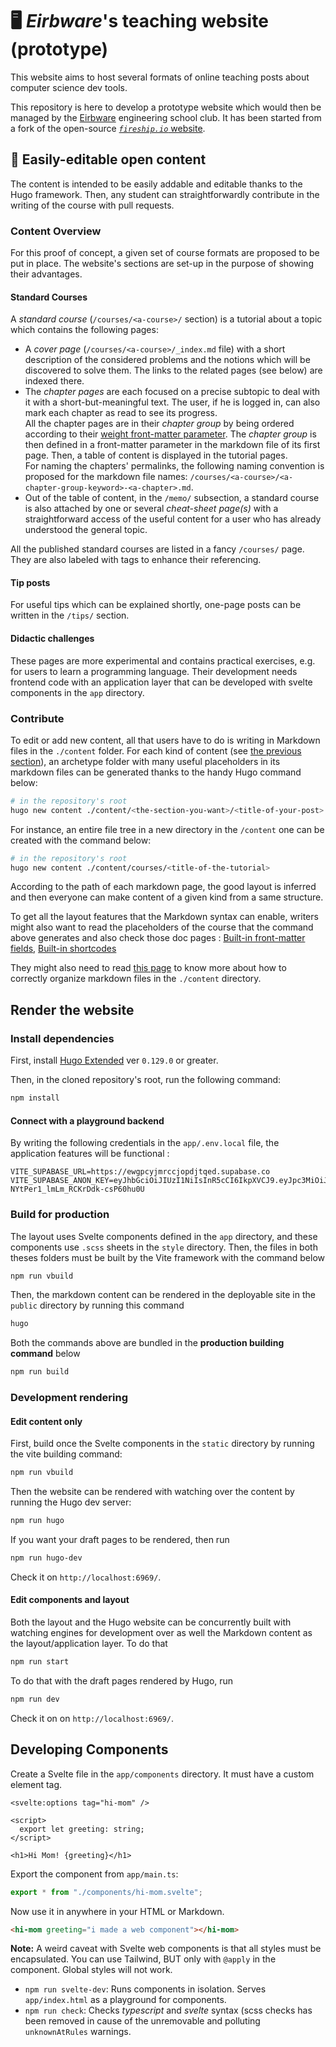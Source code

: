 # 🖥️ _Eirbware_'s teaching website (prototype)

This website aims to host several formats of online teaching posts about
computer science dev tools.

This repository is here to develop a prototype website which would then be
managed by the [Eirbware](https://github.com/Eirbware) engineering school club.
It has been started from a fork of the open-source [_`fireship.io`_
website](https://github.com/fireship-io/fireship.io).

## 📃 Easily-editable open content

The content is intended to be easily addable and editable thanks to the Hugo
framework. Then, any student can straightforwardly contribute in the writing of
the course with pull requests.

### Content Overview

For this proof of concept, a given set of course formats are proposed to be put
in place. The website's sections are set-up in the purpose of showing their
advantages.

#### Standard Courses

A _standard course_ (`/courses/<a-course>/` section) is a tutorial about a
topic which contains the following pages:

- A _cover page_ (`/courses/<a-course>/_index.md` file) with a short
description of the considered problems and the notions which will be discovered
to solve them. The links to the related pages (see below) are indexed there.
- The _chapter pages_ are each focused on a precise subtopic to deal with it
with a short-but-meaningful text. The user, if he is logged in, can also mark
each chapter as read to see its progress.  
   All the chapter pages are in their _chapter group_ by being ordered
according to their [weight front-matter
parameter](https://gohugo.io/content-management/front-matter/#weight). The
_chapter group_ is then defined in a front-matter parameter in the markdown
file of its first page. Then, a table of content is displayed in the tutorial
pages.  
For naming the chapters' permalinks, the following naming convention is
proposed for the markdown file names: `/courses/<a-course>/<a-chapter-group-keyword>-<a-chapter>.md`.
- Out of the table of content, in the `/memo/` subsection, a standard course is
also attached by one or several _cheat-sheet page(s)_ with a straightforward
access of the useful content for a user who has already understood the general
topic.

All the published standard courses are listed in a fancy `/courses/` page. They
are also labeled with tags to enhance their referencing.

#### Tip posts

For useful tips which can be explained shortly, one-page posts
can be written in the `/tips/` section.

#### Didactic challenges

These pages are more experimental and contains practical exercises, e.g. for
users to learn a programming language. Their development needs frontend code
with an application layer that can be developed with svelte components in the
`app` directory.

### Contribute

To edit or add new content, all that users have to do is writing in Markdown
files in the `./content` folder. For each kind of content (see [the previous
section](#content-overview)), an archetype folder with many useful placeholders
in its markdown files can be generated thanks to the handy Hugo command below:

```sh
# in the repository's root
hugo new content ./content/<the-section-you-want>/<title-of-your-post>
```

For instance, an entire file tree in a new directory in the `/content` one can
be created with the command below:

```sh
# in the repository's root
hugo new content ./content/courses/<title-of-the-tutorial>
```

According to the path of each markdown page, the good layout is inferred and
then everyone can make content of a given kind from a same structure.

To get all the layout features that the Markdown syntax can enable, writers
might also want to read the placeholders of the course that the command above
generates and also check those doc pages :
[Built-in front-matter fields](https://gohugo.io/content-management/front-matter/#fields),
[Built-in shortcodes](https://gohugo.io/content-management/shortcodes/#embedded-shortcodes)

They might also need to read [this
page](https://gohugo.io/content-management/organization/) to know more about
how to correctly organize markdown files in the `./content` directory.

## Render the website

### Install dependencies

First, install [Hugo Extended](https://gohugo.io/getting-started/installing/)
ver `0.129.0` or greater.

Then, in the cloned repository's root, run the following command:

```bash
npm install
```

#### Connect with a playground backend

By writing the following credentials in the `app/.env.local` file, the application
features will be functional :

```.env
VITE_SUPABASE_URL=https://ewgpcyjmrccjopdjtqed.supabase.co
VITE_SUPABASE_ANON_KEY=eyJhbGciOiJIUzI1NiIsInR5cCI6IkpXVCJ9.eyJpc3MiOiJzdXBhYmFzZSIsInJlZiI6ImV3Z3BjeWptcmNjam9wZGp0cWVkIiwicm9sZSI6ImFub24iLCJpYXQiOjE3MjAyNjk1NzIsImV4cCI6MjAzNTg0NTU3Mn0._KFUPaMoOUwv-NYtPer1_lmLm_RCKrDdk-csP60hu0U
```

### Build for production

The layout uses Svelte components defined in the `app` directory, and these
components use `.scss` sheets in the `style` directory. Then, the files in both
theses folders must be built by the Vite framework with the command below

```bash
npm run vbuild
```

Then, the markdown content can be rendered in the deployable site in the
`public` directory by running this command

```bash
hugo
```

Both the commands above are bundled in the **production building command** below

```bash
npm run build
```

### Development rendering

#### Edit content only

First, build once the Svelte components in the `static` directory by running the
vite building command:

```bash
npm run vbuild
```

Then the website can be rendered with watching over the content by running the
Hugo dev server:

```bash
npm run hugo
```

If you want your draft pages to be rendered, then run

```bash
npm run hugo-dev
```

Check it on `http://localhost:6969/`.

#### Edit components and layout

Both the layout and the Hugo website can be concurrently built with watching
engines for development over as well the Markdown content as the
layout/application layer. To do that

```bash
npm run start
```

To do that with the draft pages rendered by Hugo, run

```bash
npm run dev
```

Check it on on `http://localhost:6969/`.

## Developing Components

Create a Svelte file in the `app/components` directory. It must have a custom
element tag.

```svelte
<svelte:options tag="hi-mom" />

<script>
  export let greeting: string;
</script>

<h1>Hi Mom! {greeting}</h1>
```

Export the component from `app/main.ts`:

```ts
export * from "./components/hi-mom.svelte";
```

Now use it in anywhere in your HTML or Markdown.

```html
<hi-mom greeting="i made a web component"></hi-mom>
```

**Note:** A weird caveat with Svelte web components is that all styles must be
encapsulated. You can use Tailwind, BUT only with `@apply` in the component.
Global styles will not work.

- `npm run svelte-dev`: Runs components in isolation. Serves `app/index.html`
as a playground for components.
- `npm run check`: Checks _typescript_ and _svelte_ syntax (scss checks has
been removed in cause of the unremovable and polluting `unknownAtRules`
warnings.
